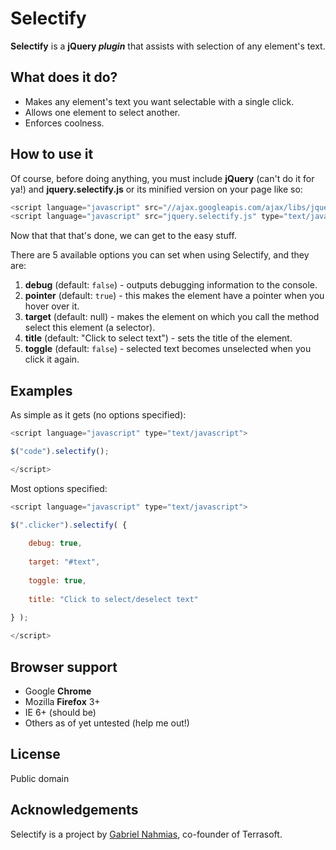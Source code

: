 Selectify
=============

**Selectify** is a **jQuery _plugin_** that assists with selection of any element's text.

What does it do?
-----------

* Makes any element's text you want selectable with a single click.
* Allows one element to select another.
* Enforces coolness.

How to use it
-----------

Of course, before doing anything, you must include **jQuery** (can't do it for ya!) and **jquery.selectify.js** or its minified version on your page like so:
	
```javascript
<script language="javascript" src="//ajax.googleapis.com/ajax/libs/jquery/1/jquery.min.js" type="text/javascript"></script>
<script language="javascript" src="jquery.selectify.js" type="text/javascript"></script>
```

Now that that that's done, we can get to the easy stuff.

There are 5 available options you can set when using Selectify, and they are:

1.  **debug** (default: ```false```) - outputs debugging information to the console.
2.  **pointer** (default: ```true```) - this makes the element have a pointer when you hover over it.
3.  **target** (default: null) - makes the element on which you call the method select this element (a selector).
4.  **title** (default: "Click to select text") - sets the title of the element.
5.  **toggle** (default: ```false```) - selected text becomes unselected when you click it again.

Examples
-----------

As simple as it gets (no options specified):

```javascript
<script language="javascript" type="text/javascript">

$("code").selectify();

</script>
```

Most options specified:

```javascript
<script language="javascript" type="text/javascript">

$(".clicker").selectify( {
	
	debug: true,
	
	target: "#text",
	
	toggle: true,
	
	title: "Click to select/deselect text"
	
} );

</script>
```

Browser support
-----------

* Google **Chrome**
* Mozilla **Firefox** 3+
* IE 6+ (should be)
* Others as of yet untested (help me out!)

License
-----------

Public domain

Acknowledgements
------------

Selectify is a project by [Gabriel Nahmias](mailto:gabriel@terrasoftlabs.com), co-founder of Terrasoft.